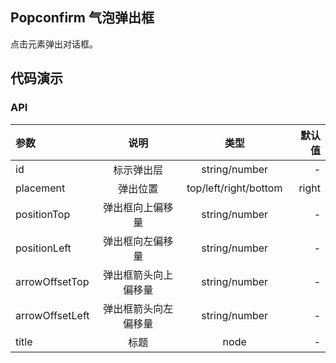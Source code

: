 ## Popconfirm 气泡弹出框

点击元素弹出对话框。

## 代码演示

### API

|参数|说明|类型|默认值|
|:--|:---:|:--:|---:|
|id|标示弹出层|string/number|-|
|placement|弹出位置|top/left/right/bottom|right|
|positionTop|弹出框向上偏移量|string/number|-|
|positionLeft|弹出框向左偏移量|string/number|-|
|arrowOffsetTop|弹出框箭头向上偏移量|string/number|-|
|arrowOffsetLeft|弹出框箭头向左偏移量|string/number|-|
|title|标题|node|-|
